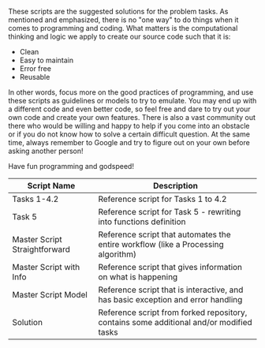 These scripts are the suggested solutions for the problem tasks. 
As mentioned and emphasized, there is no "one way" to do things when it comes to programming and coding.
What matters is the computational thinking and logic we apply to create our source code such that it is:
* Clean
* Easy to maintain
* Error free
* Reusable

In other words, focus more on the good practices of programming, and use these scripts as guidelines or models to try to emulate.
You may end up with a different code and even better code, so feel free and dare to try out your own code and create your own features.
There is also a vast community out there who would be willing and happy to help if you come into an obstacle or if you do not know how to solve a certain difficult question.
At the same time, always remember to Google and try to figure out on your own before asking another person!

Have fun programming and godspeed!

|Script Name|Description|
|---|---|
|Tasks 1-4.2|Reference script for Tasks 1 to 4.2|
|Task 5|Reference script for Task 5 - rewriting into functions definition|
|Master Script Straightforward|Reference script that automates the entire workflow (like a Processing algorithm)
|Master Script with Info|Reference script that gives information on what is happening|
|Master Script Model|Reference script that is interactive, and has basic exception and error handling|
|Solution|Reference script from forked repository, contains some additional and/or modified tasks|
